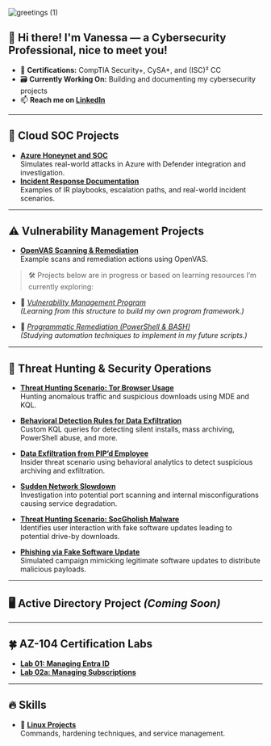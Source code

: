 ![greetings (1)](https://user-images.githubusercontent.com/109401839/212478916-224c7588-ae9d-41bf-ad0f-228ab2e0d110.gif)

## 👋 Hi there! I'm Vanessa — a Cybersecurity Professional, nice to meet you!

- 🥇 **Certifications:** CompTIA Security+, CySA+, and (ISC)² CC
- 🗃️ **Currently Working On:** Building and documenting my cybersecurity projects
- 📫 **Reach me on [LinkedIn](https://www.linkedin.com/in/vanessamancia)**

---

## 🔐 Cloud SOC Projects

- **[Azure Honeynet and SOC](https://github.com/VanessaMancia/Azure-SOC-Honeynet)**  
  Simulates real-world attacks in Azure with Defender integration and investigation.
- **[Incident Response Documentation](https://github.com/VanessaMancia/Incident-Response-Documentation)**  
  Examples of IR playbooks, escalation paths, and real-world incident scenarios.

---

## ⚠️ Vulnerability Management Projects

- **[OpenVAS Scanning & Remediation](https://github.com/VanessaMancia/Vulnerability-Management-)**  
  Example scans and remediation actions using OpenVAS.

> 🛠️ Projects below are in progress or based on learning resources I’m currently exploring:

- 🧪 *[Vulnerability Management Program](https://github.com/joshcybertest/vulnerability-management-program)*  
  *(Learning from this structure to build my own program framework.)*

- 🧪 *[Programmatic Remediation (PowerShell & BASH)](https://github.com/joshcybertest/programmatic-vulnerability-remediations)*  
  *(Studying automation techniques to implement in my future scripts.)*

---

## 🚨 Threat Hunting & Security Operations

- **[Threat Hunting Scenario: Tor Browser Usage](https://github.com/joshmadakor0/threat-hunting-scenario-tor)**  
  Hunting anomalous traffic and suspicious downloads using MDE and KQL.

- **[Behavioral Detection Rules for Data Exfiltration](https://github.com/VanessaMancia/Behavioral-Detection-Rules-for-Data-Exfiltration)**  
  Custom KQL queries for detecting silent installs, mass archiving, PowerShell abuse, and more.

- **[Data Exfiltration from PIP’d Employee](https://github.com/VanessaMancia/Data-Exfiltration-from-PIP-d-Employee)**  
  Insider threat scenario using behavioral analytics to detect suspicious archiving and exfiltration.

- **[Sudden Network Slowdown](https://github.com/VanessaMancia/sudden-network-slowdown)**  
  Investigation into potential port scanning and internal misconfigurations causing service degradation.

- **[Threat Hunting Scenario: SocGholish Malware](https://github.com/VanessaMancia/threat-hunting-scenario-SocGholish)**  
  Identifies user interaction with fake software updates leading to potential drive-by downloads.

- **[Phishing via Fake Software Update](https://github.com/VanessaMancia/PhishingSoftwareUpdate)**  
  Simulated campaign mimicking legitimate software updates to distribute malicious payloads.

---

## 🖥️ Active Directory Project *(Coming Soon)*

---

## 🍀 AZ-104 Certification Labs

- **[Lab 01: Managing Entra ID](https://github.com/VanessaMancia/Lab-01-Manage-Microsoft-Entra-ID-Identities)**
- **[Lab 02a: Managing Subscriptions](https://github.com/VanessaMancia/Lab-02a---Manage-Subscriptions-/blob/main/README.md)**

---

## 🔥 Skills

- 🐧 **[Linux Projects](https://github.com/VanessaMancia/Linux-)**  
  Commands, hardening techniques, and service management.

